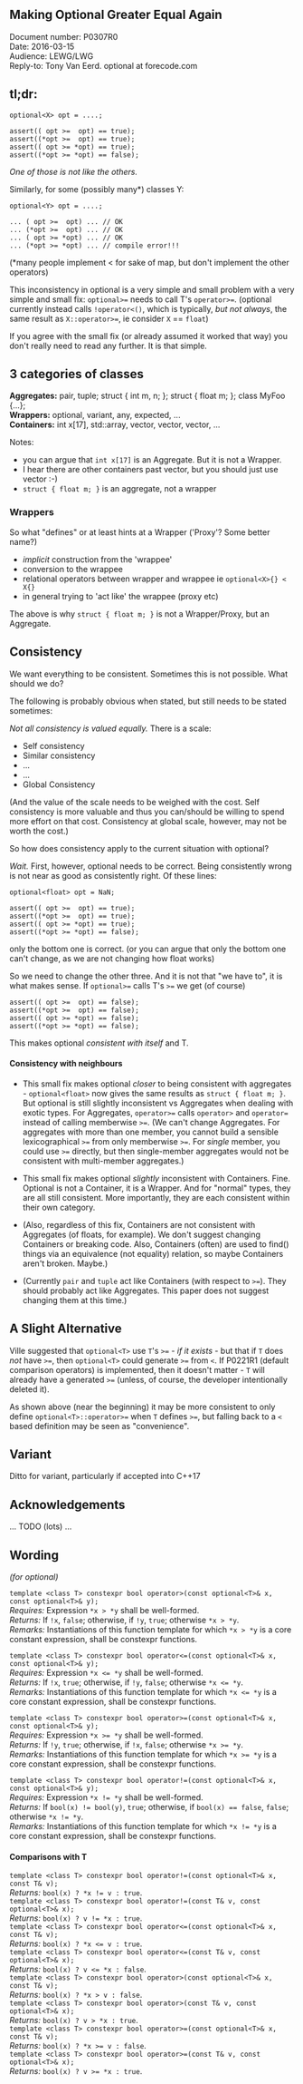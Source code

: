 ## Making Optional Greater Equal Again

Document number: P0307R0  
Date: 2016-03-15  
Audience: LEWG/LWG  
Reply-to: Tony Van Eerd. optional at forecode.com

## tl;dr:

```
optional<X> opt = ....;

assert(( opt >=  opt) == true); 
assert((*opt >=  opt) == true);  
assert(( opt >= *opt) == true);  
assert((*opt >= *opt) == false);
```


_One of those is not like the others._


Similarly, for some (possibly many*) classes Y:


    optional<Y> opt = ....;

    ... ( opt >=  opt) ... // OK
    ... (*opt >=  opt) ... // OK
    ... ( opt >= *opt) ... // OK
    ... (*opt >= *opt) ... // compile error!!!


(*many people implement < for sake of map, but don't implement the other operators)

This inconsistency in optional is a very simple and small problem with a very simple and small fix:
`optional>=` needs to call T's `operator>=`. (optional currently instead calls `!operator<()`, which is typically,
*but not always*, the same result as `X::operator>=`,
ie consider `X` == `float`)

If you agree with the small fix (or already assumed it worked that way) you don't really need to read any further. It is that simple.



## 3 categories of classes

**Aggregates:** pair, tuple;  struct { int m, n; };  struct { float m; };  class MyFoo {...};  
**Wrappers:** optional, variant, any, expected, ...  
**Containers:** int x[17], std::array, vector, vector, vector, ...


Notes:

- you can argue that `int x[17]` is an Aggregate. But it is not a Wrapper.
- I hear there are other containers past vector, but you should just use vector :-)
- `struct { float m; }` is an aggregate, not a wrapper

### Wrappers

So what "defines" or at least hints at a Wrapper ('Proxy'? Some better name?)

- _implicit_ construction from the 'wrappee'
- conversion to the wrappee
- relational operators between wrapper and wrappee ie `optional<X>{} < X{}`
- in general trying to 'act like' the wrappee (proxy etc)

The above is why `struct { float m; }` is not a Wrapper/Proxy, but an Aggregate. 

## Consistency

We want everything to be consistent. Sometimes this is not possible. What should we do?

The following is probably obvious when stated, but still needs to be stated sometimes:

_Not all consistency is valued equally._ There is a scale:

- Self consistency
- Similar consistency
- ...
- ...
- Global Consistency

(And the value of the scale needs to be weighed with the cost.
Self consistency is more valuable and thus you can/should be willing to spend more effort on that cost.
Consistency at global scale, however, may not be worth the cost.)


So how does consistency apply to the current situation with optional?

_Wait._ First, however, optional needs to be correct. Being consistently wrong is not near as good as consistently right.
Of these lines:

```
optional<float> opt = NaN;

assert(( opt >=  opt) == true);
assert((*opt >=  opt) == true);
assert(( opt >= *opt) == true);
assert((*opt >= *opt) == false);
```

only the bottom one is correct. (or you can argue that only the bottom one can't change, as we are not changing how float works)

So we need to change the other three. And it is not that "we have to", it is what makes sense.
If `optional>=` calls T's `>=` we get (of course)

```
assert(( opt >=  opt) == false);
assert((*opt >=  opt) == false);
assert(( opt >= *opt) == false);
assert((*opt >= *opt) == false);
```

This makes optional *consistent with itself* and T. 

#### Consistency with neighbours

- This small fix makes optional _closer_ to being consistent with aggregates - `optional<float>` now gives the same results as `struct { float m; }`.
But optional is still slightly inconsistent vs Aggregates when dealing with exotic types.
For Aggregates, `operator>=` calls `operator>` and `operator=` instead of calling memberwise `>=`.
(We can't change Aggregates. For aggregates with more than one member, you cannot build a sensible lexicographical `>=` from only memberwise `>=`.
For *single* member, you could use `>=` directly, but then single-member aggregates would not be consistent with multi-member aggregates.)


- This small fix makes optional _slightly_ inconsistent with Containers. Fine. Optional is not a Container, it is a Wrapper.
And for "normal" types, they are all still consistent. More importantly, they are each consistent within their own category. 

- (Also, regardless of this fix, Containers are not consistent with Aggregates (of floats, for example). We don't suggest changing Containers or breaking code.
Also, Containers (often) are used to find() things via an equivalence (not equality) relation, so maybe Containers aren't broken. Maybe.)
- (Currently `pair` and `tuple` act like Containers (with respect to `>=`). They should probably act like Aggregates. This paper does not suggest changing them at this time.)

## A Slight Alternative
Ville suggested that `optional<T>` use `T`'s `>=` - _if it exists_ - but that if `T` does _not_ have `>=`, then `optional<T>` could generate `>=` from `<`.  If P0221R1 (default comparison operators) is implemented, then it doesn't matter - `T` will already have a generated `>=` (unless, of course, the developer intentionally deleted it).

As shown above (near the beginning) it may be more consistent to only define `optional<T>::operator>=` when `T` defines `>=`, but falling back to a `<` based definition may be seen as "convenience".

## Variant
Ditto for variant, particularly if accepted into C++17



## Acknowledgements

... TODO (lots) ...


## Wording

_(for optional)_

`template <class T> constexpr bool operator>(const optional<T>& x, const optional<T>& y);`  
_Requires:_ Expression `*x > *y` shall be well-formed.  
_Returns:_ If `!x`, `false`; otherwise, if `!y`, `true`; otherwise `*x > *y`.  
_Remarks:_ Instantiations of this function template for which `*x > *y` is a core
constant expression, shall be constexpr functions.

`template <class T> constexpr bool operator<=(const optional<T>& x, const optional<T>& y);`  
_Requires:_ Expression `*x <= *y` shall be well-formed.  
_Returns:_ If `!x`, `true`; otherwise, if `!y`, `false`; otherwise `*x <= *y`.  
_Remarks:_ Instantiations of this function template for which `*x <= *y` is a core
constant expression, shall be constexpr functions.

`template <class T> constexpr bool operator>=(const optional<T>& x, const optional<T>& y);`  
_Requires:_ Expression `*x >= *y` shall be well-formed.  
_Returns:_ If `!y`, `true`; otherwise, if `!x`, `false`; otherwise `*x >= *y`.  
_Remarks:_ Instantiations of this function template for which `*x >= *y` is a core
constant expression, shall be constexpr functions.

`template <class T> constexpr bool operator!=(const optional<T>& x, const optional<T>& y);`  
_Requires:_ Expression `*x != *y` shall be well-formed.  
_Returns:_ If `bool(x) != bool(y)`, `true`; otherwise, if `bool(x) == false`, `false`; otherwise `*x != *y`.  
_Remarks:_ Instantiations of this function template for which `*x != *y` is a core
constant expression, shall be constexpr functions.

#### Comparisons with T

`template <class T> constexpr bool operator!=(const optional<T>& x, const T& v);`  
_Returns:_ `bool(x) ? *x != v : true`.  
`template <class T> constexpr bool operator!=(const T& v, const optional<T>& x);`  
_Returns:_ `bool(x) ? v != *x : true`.  
`template <class T> constexpr bool operator<=(const optional<T>& x, const T& v);`  
_Returns:_ `bool(x) ? *x <= v : true`.  
`template <class T> constexpr bool operator<=(const T& v, const optional<T>& x);`  
_Returns:_ `bool(x) ? v <= *x : false`.  
`template <class T> constexpr bool operator>(const optional<T>& x, const T& v);`  
_Returns:_ `bool(x) ? *x > v : false`.  
`template <class T> constexpr bool operator>(const T& v, const optional<T>& x);`  
_Returns:_ `bool(x) ? v > *x : true`.  
`template <class T> constexpr bool operator>=(const optional<T>& x, const T& v);`  
_Returns:_ `bool(x) ? *x >= v : false`.  
`template <class T> constexpr bool operator>=(const T& v, const optional<T>& x);`  
_Returns:_ `bool(x) ? v >= *x : true`.  
